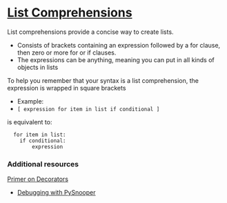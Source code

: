 # [List Comprehensions](https://www.pythonforbeginners.com/basics/list-comprehensions-in-python)

List comprehensions provide a concise way to create lists.
- Consists of brackets containing an expression followed by a for clause, then zero or more for or if clauses.
- The expressions can be anything, meaning you can put in all kinds of objects in lists

To help you remember that your syntax is a list comprehension, the expression is wrapped in square brackets
- Example:
- `[ expression for item in list if conditional ]` 

is equivalent to:
```
  for item in list:
    if conditional:
        expression
```

### Additional resources

[Primer on Decorators](https://realpython.com/primer-on-python-decorators/)
- [Debugging with PySnooper](https://www.pythonpodcast.com/pysnooper-python-debugging-episode-241/)

